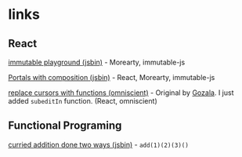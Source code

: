 # links

## React

[immutable playground (jsbin)](http://jsbin.com/tahire/1/edit?js,console) - Morearty, immutable-js

[Portals with composition (jsbin)](http://jsbin.com/gadotu/1/edit?js,output) - React, Morearty, immutable-js

[replace cursors with functions (omniscient)](goo.gl/KNsHph) - Original by [Gozala](https://github.com/omniscientjs/omniscient/issues/89). I just added `subeditIn` function. (React, omniscient)

## Functional Programing

[curried addition done two ways (jsbin)](http://jsbin.com/dohafi/2/edit) - `add(1)(2)(3)()`
